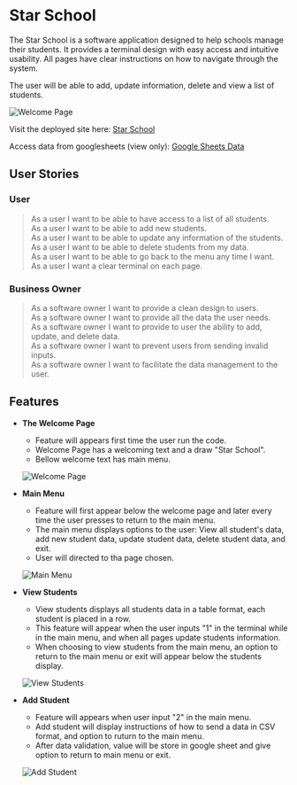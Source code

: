 # Star School

The Star School is a software application designed to help schools manage their students. It provides a terminal design with easy access and intuitive usability. All pages have clear instructions on how to navigate through the system.

The user will be able to add, update information, delete and view a list of students.

![Welcome Page]()

Visit the deployed site here: [Star School]()

Access data from googlesheets (view only): [Google Sheets Data]()

## User Stories

### User
> As a user I want to be able to have access to a list of all students.   
> As a user I want to be able to add new students.    
> As a user I want to be able to update any information of the students.  
> As a user I want to be able to delete students from my data.    
> As a user I want to be able to go back to the menu any time I want.   
> As a user I want a clear terminal on each page.   

### Business Owner
> As a software owner I want to provide a clean design to users.    
> As a software owner I want to provide all the data the user needs.     
> As a software owner I want to provide to user the ability to add, update, and delete data.     
> As a software owner I want to prevent users from sending invalid inputs.   
> As a software owner I want to facilitate the data management to the user. 

## Features

- __The Welcome Page__

    - Feature will appears first time the user run the code.
    - Welcome Page has a welcoming text and a draw "Star School".
    - Bellow welcome text has main menu.

    ![Welcome Page]()

- __Main Menu__

    - Feature will first appear below the welcome page and later every time the user presses to return to the main menu.
    - The main menu displays options to the user: View all student's data, add new student data, update student data, delete student data, and exit.
    - User will directed to tha page chosen.

    ![Main Menu]()

- __View Students__

    - View students displays all students data in a table format, each student is placed in a row.
    - This feature will appear when the user inputs "1" in the terminal while in the main menu, and when all pages update students information.
    - When choosing to view students from the main menu, an option to return to the main menu or exit will appear below the students display.

    ![View Students]()

- __Add Student__

    - Feature will appears when user input "2" in the main menu.
    - Add student will display instructions of how to send a data in CSV format, and option to ruturn to the main menu.
    - After data validation, value will be store in google sheet and give option to return to main menu or exit.

    ![Add Student]()


